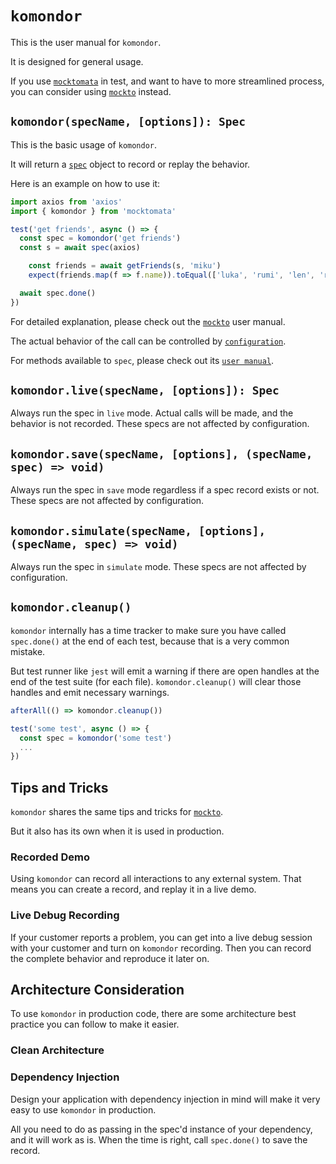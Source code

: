 # `komondor`

This is the user manual for `komondor`.

It is designed for general usage.

If you use [`mocktomata`](https://github.com/mocktomata/mocktomata) in test,
and want to have to more streamlined process,
you can consider using [`mockto`](./mockto.md) instead.

## `komondor(specName, [options]): Spec`

This is the basic usage of `komondor`.

It will return a [`spec`](./spec.md) object to record or replay the behavior.

Here is an example on how to use it:

```ts
import axios from 'axios'
import { komondor } from 'mocktomata'

test('get friends', async () => {
  const spec = komondor('get friends')
  const s = await spec(axios)

    const friends = await getFriends(s, 'miku')
    expect(friends.map(f => f.name)).toEqual(['luka', 'rumi', 'len', 'ren'])

  await spec.done()
})
```

For detailed explanation, please check out the [`mockto`](./mockto.md) user manual.

The actual behavior of the call can be controlled by [`configuration`](./configuration.md).

For methods available to `spec`, please check out its [`user manual`](./spec.md).

## `komondor.live(specName, [options]): Spec`

Always run the spec in `live` mode.
Actual calls will be made, and the behavior is not recorded.
These specs are not affected by configuration.

## `komondor.save(specName, [options], (specName, spec) => void)`

Always run the spec in `save` mode regardless if a spec record exists or not.
These specs are not affected by configuration.

## `komondor.simulate(specName, [options], (specName, spec) => void)`

Always run the spec in `simulate` mode.
These specs are not affected by configuration.

## `komondor.cleanup()`

`komondor` internally has a time tracker to make sure you have called `spec.done()` at the end of each test,
because that is a very common mistake.

But test runner like `jest` will emit a warning if there are open handles at the end of the test suite (for each file).
`komondor.cleanup()` will clear those handles and emit necessary warnings.

```ts
afterAll(() => komondor.cleanup())

test('some test', async () => {
  const spec = komondor('some test')
  ...
})
```

## Tips and Tricks

`komondor` shares the same tips and tricks for [`mockto`](./mockto.md#tips-and-tricks).

But it also has its own when it is used in production.

### Recorded Demo

Using `komondor` can record all interactions to any external system.
That means you can create a record, and replay it in a live demo.

### Live Debug Recording

If your customer reports a problem,
you can get into a live debug session with your customer and turn on `komondor` recording.
Then you can record the complete behavior and reproduce it later on.

## Architecture Consideration

To use `komondor` in production code,
there are some architecture best practice you can follow to make it easier.

### Clean Architecture

### Dependency Injection

Design your application with dependency injection in mind will make it very easy to use `komondor` in production.

All you need to do as passing in the spec'd instance of your dependency, and it will work as is.
When the time is right, call `spec.done()` to save the record.
